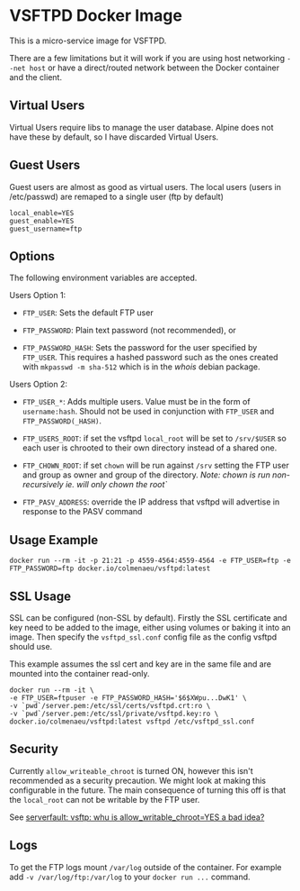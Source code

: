 # VSFTPD Docker Image

This is a micro-service image for VSFTPD.

There are a few limitations but it will work if you are using host networking
`--net host` or have a direct/routed network between the Docker container and
the client.

## Virtual Users

Virtual Users require libs to manage the user database.
Alpine does not have these by default, so I have discarded Virtual Users.

## Guest Users

Guest users are almost as good as virtual users.
The local users (users in /etc/passwd) are remaped to a single user (ftp by default)

```
local_enable=YES
guest_enable=YES
guest_username=ftp
```

## Options

The following environment variables are accepted.

Users Option 1:

- `FTP_USER`: Sets the default FTP user

- `FTP_PASSWORD`: Plain text password (not recommended), or

- `FTP_PASSWORD_HASH`: Sets the password for the user specified by `FTP_USER`. This
requires a hashed password such as the ones created with `mkpasswd -m sha-512`
which is in the _whois_ debian package.

Users Option 2:

- `FTP_USER_*`: Adds multiple users. Value must be in the form of `username:hash`. Should not be used in conjunction with `FTP_USER` and `FTP_PASSWORD(_HASH)`.

- `FTP_USERS_ROOT`: if set the vsftpd `local_root` will be set to `/srv/$USER` so each user is chrooted to their own directory instead of a shared one.

- `FTP_CHOWN_ROOT`: if set `chown` will be run against `/srv` setting the FTP user and group as owner and group of the directory. _Note: chown is run non-recursively ie. will only chown the root`_

- `FTP_PASV_ADDRESS`: override the IP address that vsftpd will advertise in
  response to the PASV command

## Usage Example

```
docker run --rm -it -p 21:21 -p 4559-4564:4559-4564 -e FTP_USER=ftp -e FTP_PASSWORD=ftp docker.io/colmenaeu/vsftpd:latest
```

## SSL Usage

SSL can be configured (non-SSL by default). Firstly the SSL certificate and key
need to be added to the image, either using volumes or baking it into an image.
Then specify the `vsftpd_ssl.conf` config file as the config vsftpd should use.

This example assumes the ssl cert and key are in the same file and are mounted
into the container read-only.

```
docker run --rm -it \
-e FTP_USER=ftpuser -e FTP_PASSWORD_HASH='$6$XWpu...DwK1' \
-v `pwd`/server.pem:/etc/ssl/certs/vsftpd.crt:ro \
-v `pwd`/server.pem:/etc/ssl/private/vsftpd.key:ro \
docker.io/colmenaeu/vsftpd:latest vsftpd /etc/vsftpd_ssl.conf
```

## Security

Currently `allow_writeable_chroot` is turned ON, however this isn't recommended as a security precaution. We might look at making this configurable in the future. The main consequence of turning this off is that the `local_root` can not be writable by the FTP user.

See [serverfault: vsftp: whu is allow_writable_chroot=YES a bad idea?](https://serverfault.com/q/743949/259651)

## Logs

To get the FTP logs mount `/var/log` outside of the container. For example add `-v /var/log/ftp:/var/log` to your `docker run ...` command.
